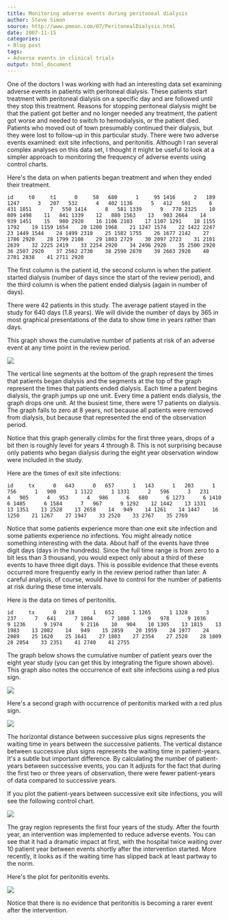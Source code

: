 ```yaml
---
title: Monitoring adverse events during peritoneal dialysis
author: Steve Simon
source: http://www.pmean.com/07/PeritonealDialysis.html
date: 2007-11-15
categories:
- Blog post
tags:
- Adverse events in clinical trials
output: html_document
---
```

One of the doctors I was working with had an interesting data set
examining adverse events in patients with peritoneal dialysis. These
patients start treatment with peritoneal dialysis on a specific day and
are followed until they stop this treatment. Reasons for stopping
peritoneal dialysis might be that the patient got better and no longer
needed any treatment, the patient got worse and needed to switch to
hemodialysis, or the patient died. Patients who moved out of town
presumably continued their dialysis, but they were lost to follow-up in
this particular study. There were two adverse events examined: exit site
infections, and peritonitis. Although I ran several complex analyses on
this data set, I thought it might be useful to look at a simpler
approach to monitoring the frequency of adverse events using control
charts.

Here's the data on when patients began treatment and when they ended
their treatment.

`id     t0     t1      0     58   680      1     95 1416      2   189 1247      3   207   532      4   402 1136      5   412   501      6   431 1851      7   550 1414      8   581 1339      9   770 2325    10   809 1498    11   841 1339    12   880 1563    13   903 2664    14   939 1451    15   980 2920    16 1106 2103    17 1107 1291    18 1155 1792    19 1159 1654    20 1200 1968    21 1247 1574    22 1422 2247    23 1449 1544    24 1499 2310    25 1582 1755    26 1677 2142    27 1786 2920    28 1799 2108    29 1803 2729    30 2097 2723    31 2101 2639    32 2225 2419    33 2254 2920    34 2496 2920    35 2500 2920    36 2507 2920    37 2562 2730    38 2590 2870    39 2663 2920    40 2701 2838    41 2711 2920`

The first column is the patient id, the second column is when the
patient started dialysis (number of days since the start of the review
period), and the third column is when the patient ended dialysis (again
in number of days).

There were 42 patients in this study. The average patient stayed in the
study for 640 days (1.8 years). We will divide the number of days by 365
in most graphical presentations of the data to show time in years rather
than days.

This graph shows the cumulative number of patients at risk of an adverse
event at any time point in the review period.

![](http://www.pmean.com/new-images/07/PeritonealDialysis01.gif)

The vertical line segments at the bottom of the graph represent the
times that patients began dialysis and the segments at the top of the
graph represent the times that patients ended dialysis. Each time a
patent begins dialysis, the graph jumps up one unit. Every time a
patient ends dialysis, the graph drops one unit. At the busiest time,
there were 17 patients on dialysis. The graph falls to zero at 8 years,
not because all patients were removed from dialysis, but because that
represented the end of the observation period.

Notice that this graph generally climbs for the first three years, drops
of a bit then is roughly level for years 4 through 8. This is not
surprising because only patients who began dialysis during the eight
year observation window were included in the study.

Here are the times of exit site infections:

`id     tx      0   643      0   657      1   143      1   203      1   756      1   900      1 1122      1 1331      2   596      3   231      4   905      4   953      4   986      6   680      6 1273      6 1410      6 1485      6 1584      7   967      9 1292    12 1442    13 1331    13 1351    13 2528    13 2658    14   949    14 1261    14 1447    16 1250    21 1267    27 1947    33 2520    33 2767    35 2769`

Notice that some patients experience more than one exit site infection
and some patients experience no infections. You might already notice
something interesting with the data. About half of the events have three
digit days (days in the hundreds). Since the full time range is from
zero to a bit less than 3 thousand, you would expect only about a third
of these events to have three digit days. This is possible evidence that
these events occurred more frequently early in the review period rather
than later. A careful analysis, of course, would have to control for the
number of patients at risk during these time intervals.

Here is the data on times of peritonitis.

`id     tx      0   218      1   652      1 1265      1 1328      3   237      7   641      7 1004      7 1080      9   978      9 1036      9 1236      9 1974      9 2116    10   904    10 1305    13 1815    13 1983    13 2082    14   949    15 2859    20 1959    24 1977    24 2089    25 1620    25 1641    27 1803    27 2354    27 2520    28 1809    28 2054    33 2351    41 2740    41 2755`

The graph below shows the cumulative number of patient years over the
eight year study (you can get this by integrating the figure shown
above). This graph also notes the occurrence of exit site infections
using a red plus sign.

![](http://www.pmean.com/new-images/07/PeritonealDialysis02.gif)

Here's a second graph with occurrence of peritonitis marked with a red
plus sign.

![](http://www.pmean.com/new-images/07/PeritonealDialysis03.gif)

The horizontal distance between successive plus signs represents the
waiting time in years between the successive patients. The vertical
distance between successive plus signs represents the waiting time in
patient-years. It's a subtle but important difference. By calculating
the number of patient-years between successive events, you can It
adjusts for the fact that during the first two or three years of
observation, there were fewer patient-years of data compared to
successive years.

If you plot the patient-years between successive exit site infections,
you will see the following control chart.

![](http://www.pmean.com/new-images/07/PeritonealDialysis04.gif)

The gray region represents the first four years of the study. After the
fourth year, an intervention was implemented to reduce adverse events.
You can see that it had a dramatic impact at first, with the hospital
twice waiting over 10 patient year between events shortly after the
intervention started. More recently, it looks as if the waiting time has
slipped back at least partway to the norm.

Here's the plot for peritonitis events.

![](http://www.pmean.com/new-images/07/PeritonealDialysis05.gif)

Notice that there is no evidence that peritonitis is becoming a rarer
event after the intervention.
